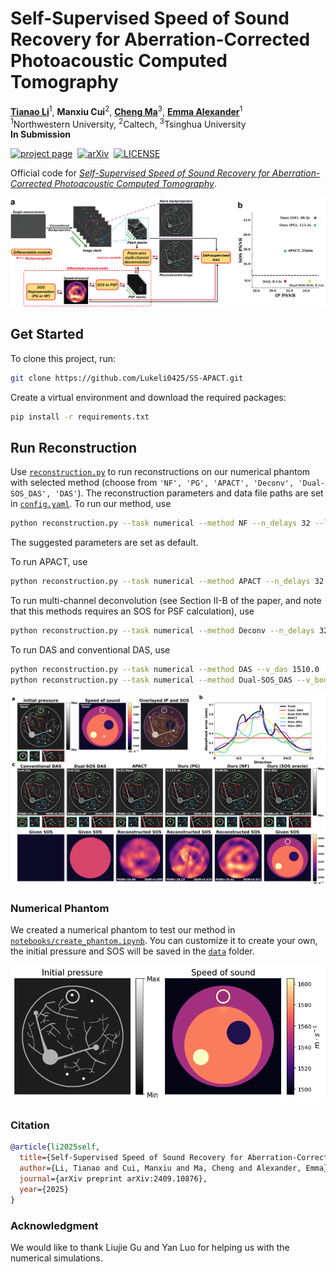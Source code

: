# Self-Supervised Speed of Sound Recovery for Aberration-Corrected Photoacoustic Computed Tomography

<b>[Tianao Li](https://lukeli0425.github.io)</b><sup>1</sup>, <b>Manxiu Cui</b><sup>2</sup>, <b>[Cheng Ma](https://rachmaninov-ma.wixsite.com/mysite)</b><sup>3</sup>, <b>[Emma Alexander](https://www.alexander.vision/emma)</b><sup>1</sup><br>
<sup>1</sup>Northwestern University, <sup>2</sup>Caltech, <sup>3</sup>Tsinghua University<br>
__In Submission__

[![project page](https://img.shields.io/badge/project-page-purple)](https://lukeli0425.github.io/SS-APACT)&nbsp;
[![arXiv](https://img.shields.io/badge/arXiv-2409.10876-b31b1b.svg)](https://arxiv.org/abs/2409.10876)&nbsp;
[![LICENSE](https://img.shields.io/badge/MIT-Lisence-blue)](./LICENSE)&nbsp;

Official code for [_Self-Supervised Speed of Sound Recovery for Aberration-Corrected
Photoacoustic Computed Tomography_](https://lukeli0425.github.io/SS-APACT).

![Overview](figures/overview.png)

## Get Started

To clone this project, run:

```zsh
git clone https://github.com/Lukeli0425/SS-APACT.git
```

Create a virtual environment and download the required packages:

```zsh
pip install -r requirements.txt
```

## Run Reconstruction

Use [`reconstruction.py`](reconstruction.py) to run reconstructions on our numerical phantom with selected method (choose from `'NF', 'PG', 'APACT', 'Deconv', 'Dual-SOS_DAS', 'DAS'`). The reconstruction parameters and data file paths are set in [`config.yaml`](config.yaml). To run our method, use
```bash
python reconstruction.py --task numerical --method NF --n_delays 32 --lam_tv 5e-5 --n_epochs 10 --batch_size 64 --lr 1e-3
```
The suggested parameters are set as default. 

To run APACT, use
```bash
python reconstruction.py --task numerical --method APACT --n_delays 32 --lam_tsv 5e-15 --n_iters 10
```

To run multi-channel deconvolution (see Section II-B of the paper, and note that this methods requires an SOS for PSF calculation), use
```bash
python reconstruction.py --task numerical --method Deconv --n_delays 32 --batch_size 64
```

To run DAS and conventional DAS, use 
```bash
python reconstruction.py --task numerical --method DAS --v_das 1510.0
python reconstruction.py --task numerical --method Dual-SOS_DAS --v_body 1560.0
```

![](figures_ICCV/figure_numerical.png)

### Numerical Phantom

We created a numerical phantom to test our method in [`notebooks/create_phantom.ipynb`](notebooks/create_phantom.ipynb). You can customize it to create your own, the initial pressure and SOS will be saved in the [`data`](data) folder.

![](figures_ICCV/numerical_phantom.png)


### Citation

```bibtex
@article{li2025self,
  title={Self-Supervised Speed of Sound Recovery for Aberration-Corrected Photoacoustic Computed Tomography},
  author={Li, Tianao and Cui, Manxiu and Ma, Cheng and Alexander, Emma},
  journal={arXiv preprint arXiv:2409.10876},
  year={2025}
}
```

### Acknowledgment

We would like to thank Liujie Gu and Yan Luo for helping us with the numerical simulations.
